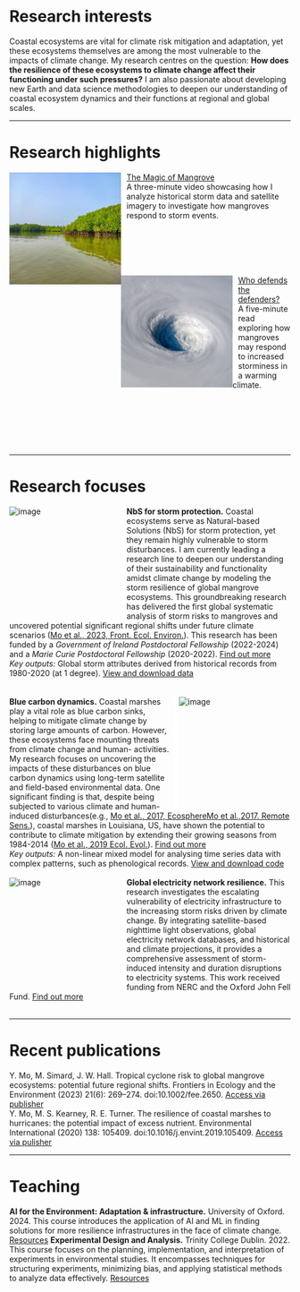 # Research interests
Coastal ecosystems are vital for climate risk mitigation and adaptation, yet these ecosystems themselves are among the most vulnerable to the impacts of climate change. My research centres on the question: **How does the resilience of these ecosystems to climate change affect their functioning under such pressures?** I am also passionate about developing new Earth and data science methodologies to deepen our understanding of coastal ecosystem dynamics and their functions at regional and global scales.

---
 # Research highlights
 
<img align="left" src="assets/img/mangrove.jpg" width="200" height="200" alt="image" /><img  align="left" src="assets/img/blank.png" height=180 width=10 alt="image" />[The Magic of Mangrove](https://www.youtube.com/watch?v=2gAxHTHOSKk) 
<br/> A three-minute video showcasing how I analyze historical storm data and satellite imagery to investigate how mangroves respond to storm events.
<br/>
<br/>
<br/>
<br/>
<br/>
<br/>


<img align="left" src="assets/img/storm.png" width="200" height="200" alt="image" /><img  align="left" src="assets/img/blank.png" height=180 width=10 alt="image" />[Who defends the defenders?](https://www.esa.org/blog/2023/09/29/tropical-cyclones-pose-risk-to-mangroves/)
<br/> A five-minute read exploring how mangroves may respond to increased storminess in a warming climate.
<br/>
<br/>
<br/>
<br/>
<br/>
<br/>
<br/>

---

# Research focuses
<img align="left" src="https://cdn-icons-png.flaticon.com/512/12433/12433416.png" width="200" height="200" alt="image" /><img  align="left" src="assets/img/blank.png" height=200 width=10 alt="image" />**NbS for storm protection.** Coastal ecosystems serve as Natural-based Solutions (NbS) for storm protection, yet they remain highly vulnerable to storm disturbances. I am currently leading a research line to deepen our understanding of their sustainability and functionality amidst climate change by modeling the storm resilience of global mangrove ecosystems. This groundbreaking research has delivered the first global systematic analysis of storm risks to mangroves and uncovered potential significant regional shifts under future climate scenarios ([Mo et al., 2023, Front. Ecol. Environ.](https://esajournals.onlinelibrary.wiley.com/doi/10.1002/fee.2650)). This research has been funded by a _Government of Ireland Postdoctoral Fellowship_ (2022-2024) and a _Marie Curie Postdoctoral Fellowship_ (2020-2022). [Find out more](https://github.com/moyu-ENV/CoastNet)
<br/> _Key outputs:_ Global storm attributes derived from historical records from 1980-2020 (at 1 degree). [View and download data](https://code.earthengine.google.com/a015ac987033c1af7a351c0efc6c6043) 
<br/> 
<br/>
<br/>
<img align="right" src="https://landsat.gsfc.nasa.gov/wp-content/uploads/2016/12/AGU2016_Yu.Mo_.1.png" width="200" height="200" alt="image" /><img  align="right" src="assets/img/blank.png" height=200 width=10 alt="image" />**Blue carbon dynamics.** Coastal marshes play a vital role as blue carbon sinks, helping to mitigate climate change by storing large amounts of carbon. However, these ecosystems face mounting threats from climate change and human- activities. My research focuses on uncovering the impacts of these disturbances on blue carbon dynamics using long-term satellite and field-based environmental data. One significant finding is that, despite being subjected to various climate and human-induced disturbances(e.g., [Mo et al., 2017, Ecosphere](https://esajournals.onlinelibrary.wiley.com/doi/10.1002/ecs2.1811)[Mo et al.,2017. Remote Sens.](https://www.mdpi.com/2072-4292/9/6/547)), coastal marshes in Louisiana, US, have shown the potential to contribute to climate mitigation by extending their growing seasons from 1984-2014 ([Mo et al., 2019 Ecol. Evol.](https://doi.org/10.1002/ece3.5215)). [Find out more](https://github.com/moyu-ENV/Dissertation2017) 
<br/>_Key outputs:_ A non-linear mixed model for analysing time series data with complex patterns, such as phenological records. [View and download code](https://github.com/moyu-ENV/Dissertation2017) 
<br/>
<br/>
<img align="left" src="https://sos.noaa.gov/ftp_mirror/land/earth_night/2012/media/thumbnail_big.jpg" width="200" height="200" alt="image" /><img  align="left" src="assets/img/blank.png" height=200 width=10 alt="image" />**Global electricity network resilience.** This research investigates the escalating vulnerability of electricity infrastructure to the increasing storm risks driven by climate change. By integrating satellite-based nighttime light observations, global electricity network databases, and historical and climate projections, it provides a comprehensive assessment of storm-induced intensity and duration disruptions to electricity systems. This work received funding from  NERC and the Oxford John Fell Fund. [Find out more](https://github.com/moyu-ENV/powerOutageNL)
<br/>
<br/>

---

# Recent publications
Y. Mo, M. Simard, J. W. Hall. Tropical cyclone risk to global mangrove ecosystems: potential future regional shifts. Frontiers in Ecology and the Environment (2023) 21(6): 269–274. doi:10.1002/fee.2650. [Access via publisher](https://esajournals.onlinelibrary.wiley.com/doi/full/10.1002/fee.2650) 
<br/>Y. Mo, M. S. Kearney, R. E. Turner. The resilience of coastal marshes to hurricanes: the potential impact of excess nutrient. Environmental International (2020) 138: 105409. doi:10.1016/j.envint.2019.105409. [Access via pulisher](https://www.sciencedirect.com/science/article/pii/S0160412019312814#:~:text=Because%20excess%20nutrient%20can%20reduce,the%20marshes'%20susceptibility%20to%20hurricanes.)

---

# Teaching 
**AI for the Environment: Adaptation & infrastructure.**  University of Oxford. 2024. This course introduces the application of AI and ML in finding solutions for more resilience infrastructures in the face of climate change. [Resources](https://github.com/moyu-ENV/Teaching/tree/main/TCD-ZOU33070) 
**Experimental Design and Analysis.** Trinity College Dublin. 2022. This course focuses on the planning, implementation, and interpretation of experiments in environmental studies. It encompasses techniques for structuring experiments, minimizing bias, and applying statistical methods to analyze data effectively. [Resources](https://github.com/moyu-ENV/Teaching/tree/main/TCD-ZOU33070)
